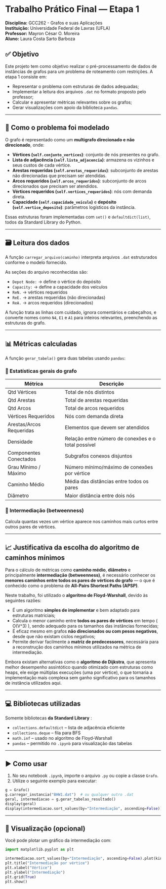 # Trabalho Prático Final — Etapa 1  
**Disciplina:** GCC262 - Grafos e suas Aplicações  
**Instituição:** Universidade Federal de Lavras (UFLA)  
**Professor:** Mayron César O. Moreira  
**Aluno:** Laura Costa Sarto Barboza

## ✅ Objetivo

Este projeto tem como objetivo realizar o pré-processamento de dados de instâncias de grafos para um problema de roteamento com restrições. A etapa 1 consiste em:

- Representar o problema com estruturas de dados adequadas;
- Implementar a leitura dos arquivos `.dat` no formato proposto pelo professor;
- Calcular e apresentar métricas relevantes sobre os grafos;
- Gerar visualizações com apoio da biblioteca `pandas`.

---

## 🧠 Como o problema foi modelado

O grafo é representado como um **multigrafo direcionado e não direcionado**, onde:

- **Vértices (`self.conjunto_vertices`)**: conjunto de nós presentes no grafo.
- **Lista de adjacência (`self.lista_adjacencia`)**: armazena os vizinhos e seus custos de cada vértice.
- **Arestas requeridas (`self.arestas_requeridas`)**: subconjunto de arestas não direcionadas que precisam ser atendidas.
- **Arcos requeridos (`self.arcos_requeridos`)**: subconjunto de arcos direcionados que precisam ser atendidos.
- **Vértices requeridos (`self.vertices_requeridos`)**: nós com demanda direta.
- **Capacidade (`self.capacidade_veiculo`)** e **depósito (`self.vertice_deposito`)**: parâmetros logísticos da instância.

Essas estruturas foram implementadas com `set()` e `defaultdict(list)`, todos da Standard Library do Python.

---

## 🗃️ Leitura dos dados

A função `carregar_arquivo(caminho)` interpreta arquivos `.dat` estruturados conforme o modelo fornecido.

As seções do arquivo reconhecidas são:

- `Depot Node:` → define o vértice do depósito
- `Capacity:` → define a capacidade dos veículos
- `ReN.` → vértices requeridos
- `ReE.` → arestas requeridas (não direcionadas)
- `ReA.` → arcos requeridos (direcionados)

A função trata as linhas com cuidado, ignora comentários e cabeçalhos, e converte nomes como `N4`, `E1` e `A1` para inteiros relevantes, preenchendo as estruturas do grafo.

---

## 📊 Métricas calculadas

A função `gerar_tabela()` gera duas tabelas usando `pandas`:

### 🔹 Estatísticas gerais do grafo

| Métrica                   | Descrição |
|---------------------------|-----------|
| Qtd Vértices              | Total de nós distintos |
| Qtd Arestas               | Total de arestas requeridas |
| Qtd Arcos                 | Total de arcos requeridos |
| Vértices Requeridos       | Nós com demanda direta |
| Arestas/Arcos Requeridas  | Elementos que devem ser atendidos |
| Densidade                 | Relação entre número de conexões e o total possível |
| Componentes Conectados    | Subgrafos conexos disjuntos |
| Grau Mínimo / Máximo      | Número mínimo/máximo de conexões por vértice |
| Caminho Médio             | Média das distâncias entre todos os pares |
| Diâmetro                  | Maior distância entre dois nós |

### 🔹 Intermediação (betweenness)

Calcula quantas vezes um vértice aparece nos caminhos mais curtos entre outros pares de vértices.

---

## 📈 Justificativa da escolha do algoritmo de caminhos mínimos

Para o cálculo de métricas como **caminho médio**, **diâmetro** e principalmente **intermediação (betweenness)**, é necessário conhecer os **menores caminhos entre todos os pares de vértices do grafo** — o que é conhecido como o problema de **All-Pairs Shortest Paths (APSP)**.

Neste trabalho, foi utilizado o **algoritmo de Floyd-Warshall**, devido às seguintes razões:

- É um algoritmo **simples de implementar** e bem adaptado para estruturas matriciais;
- Calcula o menor caminho entre **todos os pares de vértices** em tempo \( O(V^3) \), sendo adequado para os tamanhos das instâncias fornecidas;
- É eficaz mesmo em grafos **não direcionados ou com pesos negativos**, desde que não existam ciclos negativos;
- Permite derivar facilmente a **matriz de predecessores**, necessária para a reconstrução dos caminhos mínimos utilizados na métrica de intermediação.

Embora existam alternativas como o **algoritmo de Dijkstra**, que apresenta melhor desempenho assintótico quando otimizado com estruturas como heaps, ele exige múltiplas execuções (uma por vértice), o que tornaria a implementação mais complexa sem ganho significativo para os tamanhos de instância utilizados aqui.

---

## 💻 Bibliotecas utilizadas

Somente bibliotecas **da Standard Library** :

- `collections.defaultdict` – lista de adjacência eficiente
- `collections.deque` – fila para BFS
- `math.inf` – usado no algoritmo de Floyd-Warshall
- `pandas` – permitido no `.ipynb` para visualização das tabelas

---

## ▶️ Como usar

1. No seu notebook `.ipynb`, importe o arquivo `.py` ou copie a classe `Grafo`.
2. Utilize o seguinte exemplo para executar:

```python
g = Grafo()
g.carregar_instancia("BHW1.dat")  # ou qualquer outro .dat
geral, intermediacao = g.gerar_tabelas_resultado()
display(geral)
display(intermediacao.sort_values(by="Intermediação", ascending=False))
```

---

## 📁 Visualização (opcional)

Você pode plotar um gráfico da intermediação com:

```python
import matplotlib.pyplot as plt

intermediacao.sort_values(by="Intermediação", ascending=False).plot(kind="bar")
plt.title("Intermediação por vértice")
plt.xlabel("Vértice")
plt.ylabel("Intermediação")
plt.grid(True)
plt.show()
```

